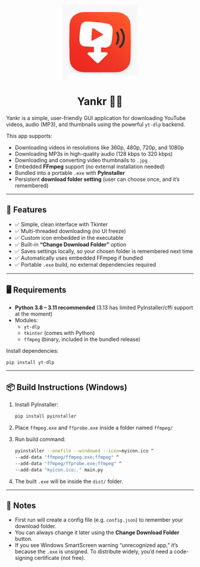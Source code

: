 <p align="center">
  <img src="assets/icon.jpg" alt="Yankr Logo" width="200"/>
</p>

<h1 align="center">Yankr 🎥🎶</h1>

Yankr is a simple, user-friendly GUI application for downloading YouTube videos, audio (MP3), and thumbnails using the powerful `yt-dlp` backend.

This app supports:
- Downloading videos in resolutions like 360p, 480p, 720p, and 1080p  
- Downloading MP3s in high-quality audio (128 kbps to 320 kbps)  
- Downloading and converting video thumbnails to `.jpg`  
- Embedded **FFmpeg** support (no external installation needed)  
- Bundled into a portable `.exe` with **PyInstaller**  
- Persistent **download folder setting** (user can choose once, and it’s remembered)  

---

## 🚀 Features

- ✅ Simple, clean interface with Tkinter  
- ✅ Multi-threaded downloading (no UI freeze)  
- ✅ Custom icon embedded in the executable  
- ✅ Built-in **“Change Download Folder”** option  
- ✅ Saves settings locally, so your chosen folder is remembered next time  
- ✅ Automatically uses embedded FFmpeg if bundled  
- ✅ Portable `.exe` build, no external dependencies required  

---

## 🖥️ Requirements

- **Python 3.8 – 3.11 recommended** (3.13 has limited PyInstaller/cffi support at the moment)  
- Modules:  
  - `yt-dlp`  
  - `tkinter` (comes with Python)  
  - `ffmpeg` (binary, included in the bundled release)  

Install dependencies:

```bash
pip install yt-dlp
```

---

## 📦 Build Instructions (Windows)

1. Install PyInstaller:
   ```bash
   pip install pyinstaller
   ```

2. Place `ffmpeg.exe` and `ffprobe.exe` inside a folder named `ffmpeg/`  

3. Run build command:
   ```bash
   pyinstaller --onefile --windowed --icon=myicon.ico ^
   --add-data "ffmpeg/ffmpeg.exe;ffmpeg" ^
   --add-data "ffmpeg/ffprobe.exe;ffmpeg" ^
   --add-data "myicon.ico;." main.py
   ```

4. The built `.exe` will be inside the `dist/` folder.

---

## 📝 Notes

- First run will create a config file (e.g. `config.json`) to remember your download folder.  
- You can always change it later using the **Change Download Folder** button.  
- If you see Windows SmartScreen warning “unrecognized app,” it’s because the `.exe` is unsigned. To distribute widely, you’d need a code-signing certificate (not free).  
